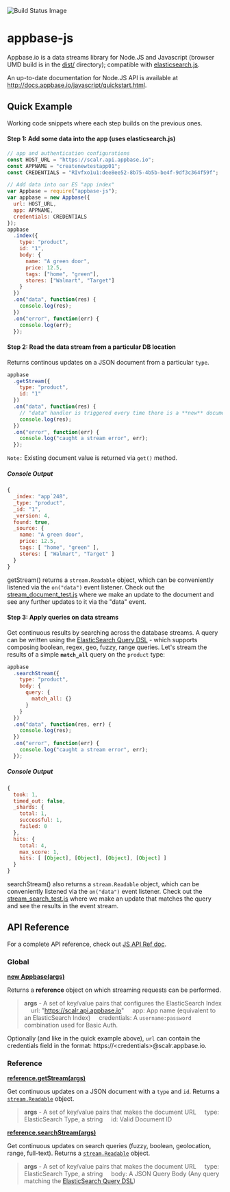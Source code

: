 ![Build Status Image](https://img.shields.io/badge/build-passing-brightgreen.svg)

# appbase-js

Appbase.io is a data streams library for Node.JS and Javascript (browser UMD build is in the [dist/](https://github.com/appbaseio/appbase-js/tree/master/dist) directory); compatible with [elasticsearch.js](https://www.elastic.co/guide/en/elasticsearch/client/javascript-api/current/index.html).

An up-to-date documentation for Node.JS API is available at http://docs.appbase.io/javascript/quickstart.html.

## Quick Example

Working code snippets where each step builds on the previous ones.

#### Step 1: Add some data into the app (uses elasticsearch.js)

```js
// app and authentication configurations
const HOST_URL = "https://scalr.api.appbase.io";
const APPNAME = "createnewtestapp01";
const CREDENTIALS = "RIvfxo1u1:dee8ee52-8b75-4b5b-be4f-9df3c364f59f";

// Add data into our ES "app index"
var Appbase = require("appbase-js");
var appbase = new Appbase({
  url: HOST_URL,
  app: APPNAME,
  credentials: CREDENTIALS
});
appbase
  .index({
    type: "product",
    id: "1",
    body: {
      name: "A green door",
      price: 12.5,
      tags: ["home", "green"],
      stores: ["Walmart", "Target"]
    }
  })
  .on("data", function(res) {
    console.log(res);
  })
  .on("error", function(err) {
    console.log(err);
  });
```

#### Step 2: Read the data stream from a particular DB location

Returns continous updates on a JSON document from a particular `type`.

```js
appbase
  .getStream({
    type: "product",
    id: "1"
  })
  .on("data", function(res) {
    // "data" handler is triggered every time there is a **new** document update.
    console.log(res);
  })
  .on("error", function(err) {
    console.log("caught a stream error", err);
  });
```

`Note:` Existing document value is returned via `get()` method.

##### Console Output

```js
{
  _index: "app`248",
  _type: "product",
  _id: "1",
  _version: 4,
  found: true,
  _source: {
    name: "A green door",
    price: 12.5,
    tags: [ "home", "green" ],
    stores: [ "Walmart", "Target" ]
  }
}
```

getStream() returns a `stream.Readable` object, which can be conveniently listened via the `on("data")` event listener. Check out the [stream_document_test.js](https://github.com/appbaseio/appbase-js/blob/master/test/stream_document_test.js) where we make an update to the document and see any further updates to it via the "data" event.

#### Step 3: Apply queries on data streams

Get continuous results by searching across the database streams. A query can be written using the [ElasticSearch Query DSL](https://www.elastic.co/guide/en/elasticsearch/reference/current/query-dsl.html) - which supports composing boolean, regex, geo, fuzzy, range queries. Let's stream the results of a simple **`match_all`** query on the `product` type:

```js
appbase
  .searchStream({
    type: "product",
    body: {
      query: {
        match_all: {}
      }
    }
  })
  .on("data", function(res, err) {
    console.log(res);
  })
  .on("error", function(err) {
    console.log("caught a stream error", err);
  });
```

##### Console Output

```js
{
  took: 1,
  timed_out: false,
  _shards: {
    total: 1,
    successful: 1,
    failed: 0
  },
  hits: {
    total: 4,
    max_score: 1,
    hits: [ [Object], [Object], [Object], [Object] ]
  }
}
```

searchStream() also returns a `stream.Readable` object, which can be conveniently listened via the `on("data")` event listener. Check out the [stream_search_test.js](https://github.com/appbaseio/appbase-js/blob/master/test/stream_search_test.js) where we make an update that matches the query and see the results in the event stream.

## API Reference

For a complete API reference, check out [JS API Ref doc](http://docs.appbase.io/javascript/api-reference.html).

### Global

**[new Appbase(args)](https://github.com/appbaseio/appbase-js/blob/master/appbase.js#L16)**

Returns a **reference** object on which streaming requests can be performed.

> **args** - A set of key/value pairs that configures the ElasticSearch Index
> &nbsp;&nbsp;&nbsp;&nbsp;url: "https://scalr.api.appbase.io"
> &nbsp;&nbsp;&nbsp;&nbsp;app: App name (equivalent to an ElasticSearch Index)
> &nbsp;&nbsp;&nbsp;&nbsp;credentials: A `username:password` combination used for Basic Auth.

Optionally (and like in the quick example above), `url` can contain the credentials field in the format: https://&lt;credentials>@scalr.appbase.io.

### Reference

**[reference.getStream(args)](https://github.com/appbaseio/appbase-js/blob/master/appbase.js#L99)**

Get continuous updates on a JSON document with a `type` and `id`. Returns a [`stream.Readable`](https://nodejs.org/api/stream.html#stream_class_stream_readable) object.

> **args** - A set of key/value pairs that makes the document URL
> &nbsp;&nbsp;&nbsp;&nbsp;type: ElasticSearch Type, a string
> &nbsp;&nbsp;&nbsp;&nbsp;id: Valid Document ID

**[reference.searchStream(args)](https://github.com/appbaseio/appbase-js/blob/master/appbase.js#L103)**

Get continuous updates on search queries (fuzzy, boolean, geolocation, range, full-text). Returns a [`stream.Readable`](https://nodejs.org/api/stream.html#stream_class_stream_readable) object.

> **args** - A set of key/value pairs that makes the document URL
> &nbsp;&nbsp;&nbsp;&nbsp;type: ElasticSearch Type, a string
> &nbsp;&nbsp;&nbsp;&nbsp;body: A JSON Query Body (Any query matching the [ElasticSearch Query DSL](https://www.elastic.co/guide/en/elasticsearch/reference/current/query-dsl.html))
